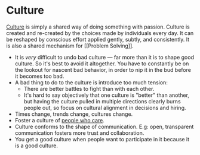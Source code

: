 # Culture

[Culture](https://github.com/bjeanes/culture/blob/master/culture_and_ethos.md) is simply a shared way of doing something with passion. Culture is created and re-created by the choices made by individuals every day. It can be reshaped by conscious effort applied gently, subtly, and consistently. It is also a shared mechanism for [[Problem Solving]].

- It is _very_ difficult to undo bad culture — far more than it is to shape good culture. So it's best to avoid it altogether. You have to constantly be on the lookout for nascent bad behavior, in order to nip it in the bud before it becomes too bad.
- A bad thing to do to the culture is introduce too much tension:
  - There are better battles to fight than with each other.
  - It's hard to say objectively that one culture is "better" than another, but having the culture pulled in multiple directions clearly burns people out, so focus on cultural alignment in decisions and hiring.
- Times change, trends change, cultures change.
- Foster a culture of [people who care](https://grantslatton.com/nobody-cares).
- Culture conforms to the shape of communication. E.g: open, transparent communication fosters more trust and collaboration.
- You get a good culture when people want to participate in it because it is a good culture.
